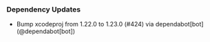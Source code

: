 ### Dependency Updates
* Bump xcodeproj from 1.22.0 to 1.23.0 (#424) via dependabot[bot] (@dependabot[bot])
